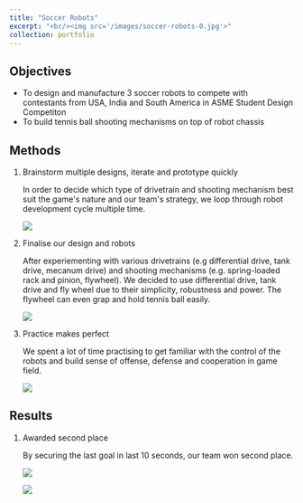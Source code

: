 ```yaml
---
title: "Soccer Robots"
excerpt: "<br/><img src='/images/soccer-robots-0.jpg'>"
collection: portfolio
---
```


<!-- This is an item in your portfolio. It can be have images or nice text. If you name the file .md, it will be parsed as markdown. If you name the file .html, it will be parsed as HTML.  -->

## Objectives

* To design and manufacture 3 soccer robots to compete with contestants from USA, India and South America in ASME Student Design Competiton
* To build tennis ball shooting mechanisms on top of robot chassis

## Methods

1. Brainstorm multiple designs, iterate and prototype quickly

    In order to decide which type of drivetrain and shooting mechanism best suit the game's nature and our team's strategy, we loop through robot development cycle multiple time.

    ![](/images/soccer-robots-1.png)

2. Finalise our design and robots

    After experiementing with various drivetrains (e.g differential drive, tank drive, mecanum drive) and shooting mechanisms (e.g. spring-loaded rack and pinion, flywheel). We decided to use differential drive, tank drive and fly wheel due to their simplicity, robustness and power. The flywheel can even grap and hold tennis ball easily.

    ![](/images/soccer-robots-2.png)

3. Practice makes perfect

    We spent a lot of time practising to get familiar with the control of the robots and build sense of offense, defense and cooperation in game field.

    ![](/images/soccer-robots-3.png)

## Results

1. Awarded second place

    By securing the last goal in last 10 seconds, our team won second place.

    ![](/images/soccer-robots-4.png)

    ![](/images/soccer-robots-5.png)